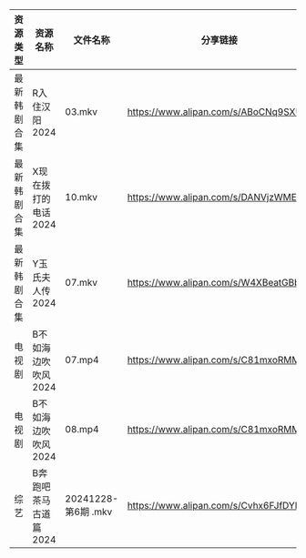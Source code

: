 | 资源类型   | 资源名称          | 文件名称              | 分享链接                                 | 更新时间                |
| ------ | ------------- | ----------------- | ------------------------------------ | ------------------- |
| 最新韩剧合集 | R入住汉阳2024     | 03.mkv            | https://www.alipan.com/s/ABoCNq9SXUm | 2024-12-29 00:06:16 |
| 最新韩剧合集 | X现在拨打的电话2024  | 10.mkv            | https://www.alipan.com/s/DANVjzWMEL4 | 2024-12-29 00:06:36 |
| 最新韩剧合集 | Y玉氏夫人传2024    | 07.mkv            | https://www.alipan.com/s/W4XBeatGBb7 | 2024-12-29 00:06:43 |
| 电视剧    | B不如海边吹吹风2024  | 07.mp4            | https://www.alipan.com/s/C81mxoRMM2o | 2024-12-29 00:05:04 |
| 电视剧    | B不如海边吹吹风2024  | 08.mp4            | https://www.alipan.com/s/C81mxoRMM2o | 2024-12-29 00:05:04 |
| 综艺     | B奔跑吧茶马古道篇2024 | 20241228-第6期 .mkv | https://www.alipan.com/s/Cvhx6FJfDYP | 2024-12-29 00:06:51 |
